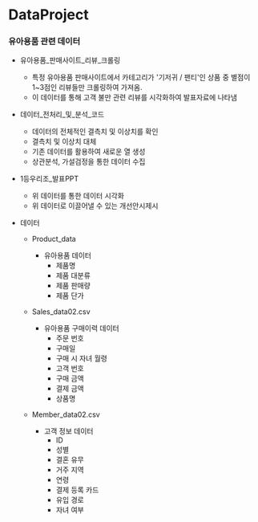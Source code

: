 # DataProject
  
  
  
### 유아용품 관련 데이터
- 유아용품_판매사이트_리뷰_크롤링
  - 특정 유아용품 판매사이트에서 카테고리가 '기저귀 / 팬티'인 상품 중 별점이 1~3점인 리뷰들만 크롤링하여 가져옴.
  - 이 데이터를 통해 고객 불만 관련 리뷰를 시각화하여 발표자료에 나타냄
  
- 데이터_전처리_및_분석_코드
  - 데이터의 전체적인 결측치 및 이상치를 확인
  - 결측치 및 이상치 대체
  - 기존 데이터를 활용하여 새로운 열 생성
  - 상관분석, 가설검정을 통한 데이터 수집

- 1등우리조_발표PPT
  - 위 데이터를 통한 데이터 시각화
  - 위 데이터로 이끌어낼 수 있는 개선안시제시

- 데이터
  - Product_data
    - 유아용품 데이터
      - 제품명
      - 제품 대분류
      - 제품 판매량
      - 제품 단가
      
  - Sales_data02.csv
    - 유아용품 구매이력 데이터
      - 주문 번호
      - 구매일
      - 구매 시 자녀 월령
      - 고객 번호
      - 구매 금액
      - 결제 금액
      - 상품명
      
  - Member_data02.csv
    - 고객 정보 데이터
      - ID
      - 성별
      - 결혼 유무
      - 거주 지역
      - 연령
      - 결제 등록 카드
      - 유입 경로
      - 자녀 여부
